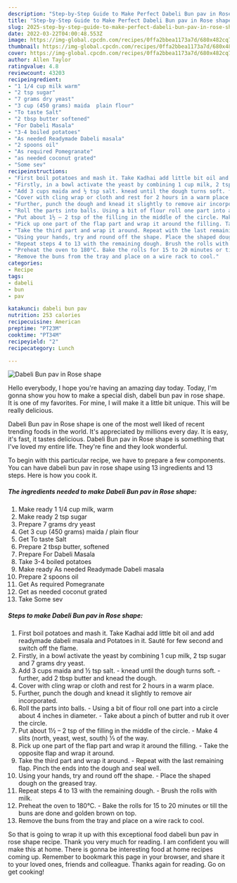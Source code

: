 ```yaml
---
description: "Step-by-Step Guide to Make Perfect Dabeli Bun pav in Rose shape"
title: "Step-by-Step Guide to Make Perfect Dabeli Bun pav in Rose shape"
slug: 2025-step-by-step-guide-to-make-perfect-dabeli-bun-pav-in-rose-shape
date: 2022-03-22T04:00:48.553Z
image: https://img-global.cpcdn.com/recipes/0ffa2bbea1173a7d/680x482cq70/dabeli-bun-pav-in-rose-shape-recipe-main-photo.jpg
thumbnail: https://img-global.cpcdn.com/recipes/0ffa2bbea1173a7d/680x482cq70/dabeli-bun-pav-in-rose-shape-recipe-main-photo.jpg
cover: https://img-global.cpcdn.com/recipes/0ffa2bbea1173a7d/680x482cq70/dabeli-bun-pav-in-rose-shape-recipe-main-photo.jpg
author: Allen Taylor
ratingvalue: 4.8
reviewcount: 43203
recipeingredient:
- "1 1/4 cup milk warm"
- "2 tsp sugar"
- "7 grams dry yeast"
- "3 cup (450 grams) maida  plain flour"
- "To taste Salt"
- "2 tbsp butter softened"
- "For Dabeli Masala"
- "3-4 boiled potatoes"
- "As needed Readymade Dabeli masala"
- "2 spoons oil"
- "As required Pomegranate"
- "as needed coconut grated"
- "Some sev"
recipeinstructions:
- "First boil potatoes and mash it. Take Kadhai add little bit oil and add readymade dabeli masala and Potatoes in it. Sauté for few second and switch off the flame."
- "Firstly, in a bowl activate the yeast by combining 1 cup milk, 2 tsp sugar and 7 grams dry yeast."
- "Add 3 cups maida and ½ tsp salt. knead until the dough turns soft. further, add 2 tbsp butter and knead the dough."
- "Cover with cling wrap or cloth and rest for 2 hours in a warm place."
- "Further, punch the dough and knead it slightly to remove air incorporated."
- "Roll the parts into balls. Using a bit of flour roll one part into a circle about 4 inches in diameter. Take about a pinch of butter and rub it over the circle."
- "Put about 1½ – 2 tsp of the filling in the middle of the circle. Make 4 slits (north, yeast, west, south) ⅓ of the way."
- "Pick up one part of the flap part and wrap it around the filling. Take the opposite flap and wrap it around."
- "Take the third part and wrap it around. Repeat with the last remaining flap. Pinch the ends into the dough and seal well."
- "Using your hands, try and round off the shape. Place the shaped dough on the greased tray."
- "Repeat steps 4 to 13 with the remaining dough. Brush the rolls with milk."
- "Preheat the oven to 180°C. Bake the rolls for 15 to 20 minutes or till the buns are done and golden brown on top."
- "Remove the buns from the tray and place on a wire rack to cool."
categories:
- Recipe
tags:
- dabeli
- bun
- pav

katakunci: dabeli bun pav 
nutrition: 253 calories
recipecuisine: American
preptime: "PT23M"
cooktime: "PT34M"
recipeyield: "2"
recipecategory: Lunch

---
```



![Dabeli Bun pav in Rose shape](https://img-global.cpcdn.com/recipes/0ffa2bbea1173a7d/680x482cq70/dabeli-bun-pav-in-rose-shape-recipe-main-photo.jpg)

Hello everybody, I hope you're having an amazing day today. Today, I'm gonna show you how to make a special dish, dabeli bun pav in rose shape. It is one of my favorites. For mine, I will make it a little bit unique. This will be really delicious.



Dabeli Bun pav in Rose shape is one of the most well liked of recent trending foods in the world. It's appreciated by millions every day. It is easy, it's fast, it tastes delicious. Dabeli Bun pav in Rose shape is something that I've loved my entire life. They're fine and they look wonderful.


To begin with this particular recipe, we have to prepare a few components. You can have dabeli bun pav in rose shape using 13 ingredients and 13 steps. Here is how you cook it.

<!--inarticleads1-->

##### The ingredients needed to make Dabeli Bun pav in Rose shape:

1. Make ready 1 1/4 cup milk, warm
1. Make ready 2 tsp sugar
1. Prepare 7 grams dry yeast
1. Get 3 cup (450 grams) maida / plain flour
1. Get To taste Salt
1. Prepare 2 tbsp butter, softened
1. Prepare For Dabeli Masala
1. Take 3-4 boiled potatoes
1. Make ready As needed Readymade Dabeli masala
1. Prepare 2 spoons oil
1. Get As required Pomegranate
1. Get as needed coconut grated
1. Take Some sev




<!--inarticleads2-->

##### Steps to make Dabeli Bun pav in Rose shape:

1. First boil potatoes and mash it. Take Kadhai add little bit oil and add readymade dabeli masala and Potatoes in it. Sauté for few second and switch off the flame.
1. Firstly, in a bowl activate the yeast by combining 1 cup milk, 2 tsp sugar and 7 grams dry yeast.
1. Add 3 cups maida and ½ tsp salt. - knead until the dough turns soft. - further, add 2 tbsp butter and knead the dough.
1. Cover with cling wrap or cloth and rest for 2 hours in a warm place.
1. Further, punch the dough and knead it slightly to remove air incorporated.
1. Roll the parts into balls. - Using a bit of flour roll one part into a circle about 4 inches in diameter. - Take about a pinch of butter and rub it over the circle.
1. Put about 1½ – 2 tsp of the filling in the middle of the circle. - Make 4 slits (north, yeast, west, south) ⅓ of the way.
1. Pick up one part of the flap part and wrap it around the filling. - Take the opposite flap and wrap it around.
1. Take the third part and wrap it around. - Repeat with the last remaining flap. Pinch the ends into the dough and seal well.
1. Using your hands, try and round off the shape. - Place the shaped dough on the greased tray.
1. Repeat steps 4 to 13 with the remaining dough. - Brush the rolls with milk.
1. Preheat the oven to 180°C. - Bake the rolls for 15 to 20 minutes or till the buns are done and golden brown on top.
1. Remove the buns from the tray and place on a wire rack to cool.




So that is going to wrap it up with this exceptional food dabeli bun pav in rose shape recipe. Thank you very much for reading. I am confident you will make this at home. There is gonna be interesting food at home recipes coming up. Remember to bookmark this page in your browser, and share it to your loved ones, friends and colleague. Thanks again for reading. Go on get cooking!
